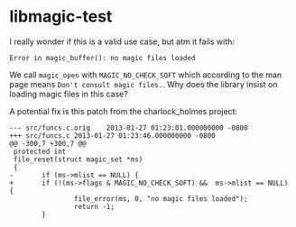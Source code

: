 # libmagic-test

I really wonder if this is a valid use case, but atm it fails with:

```
Error in magic_buffer(): no magic files loaded
```

We call ```magic_open``` with ```MAGIC_NO_CHECK_SOFT``` which according
to the man page means ```Don't consult magic files.```. Why does the
library insist on loading magic files in this case?

A potential fix is this patch from the charlock_holmes project:

```
--- src/funcs.c.orig    2013-01-27 01:23:01.000000000 -0800
+++ src/funcs.c 2013-01-27 01:23:46.000000000 -0800
@@ -300,7 +300,7 @@
 protected int
 file_reset(struct magic_set *ms)
 {
-       if (ms->mlist == NULL) {
+       if (!(ms->flags & MAGIC_NO_CHECK_SOFT) &&  ms->mlist == NULL) {
                file_error(ms, 0, "no magic files loaded");
                return -1;
        }
```